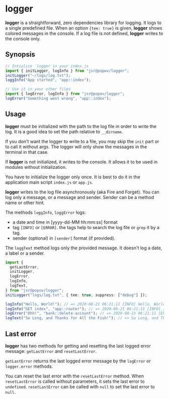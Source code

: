 # logger

**logger** is a straightforward, zero dependencies library for logging. It logs
to a single predefined file. When an option `{tee: true}` is given, **logger**
shows colored messages in the console. If a log file is not defined, **logger**
writes to the console only.

## Synopsis

```typescript
// Intialize `logger`in your index.js
import { initLogger, logInfo } from "jsr@popov/logger";
initLogger("~/logs/log.txt");
loggInfo("App started", "app::index");

// Use it in your other files
import { logError, logInfo } from "jsr@popov/logger";
logError("Something went wrong", "app::index");
```

## Usage

**logger** must be initialized with the path to the log file in order to write
the log. It is a good idea to set the path relative to `__dirname`.

If you don't want the logger to write to a file, you may skip the `init` part or
to call it without args. The logger will only show the messages in the terminal
in that case.

If **logger** is not initialized, it writes to the console. It allows it to be
used in modules without initialization.

You have to initialize the logger only once. It is best to do it in the
application main script `index.js` or `app.js`.

**logger** writes to the log file asynchronously (aka Fire and Forget). You can
log only a message, or a message and sender. Sender can be a method name or
other hint.

The methods `loggInfo`, `loggError` logs:

- a date and time in [yyyy-dd-MM hh:mm:ss] format
- tag `[INFO]` or `[ERROR]`. the tags help to search the log file or `grep` it
  by a tag.
- sender (optional) in `[sender]` format (if provided).

The `loggText` method logs only the provided message. It doesn't log a date, a
label or a sender.

```typescript
import {
  getLastError,
  initLogger,
  logError,
  logInfo,
  logText,
} from "jsr@popov/logger";
initLogger("logs/log.txt", { tee: true, suppress: ["debug"] });

logInfo("Hello, World!"); // => 2020-08-21 06:21:11 [INFO] Hello, World!
logInfo("GET index", "app::router"); // => 2020-08-21 06:21:11 [INFO] [app::router] GET index
logError("Ohh!", "bank::delete-account"); // => 2020-08-21 06:21:11 [ERROR] [bank::delete-account] Ohh!
logText("So Long, and Thanks for All the Fish!"); // => So Long, and Thanks for All the Fish!
```

## Last error

**logger** has two methods for getting and resetting the last logged error
message: `getLastError` and `resetLastError`.

`getLastError` returns the last logged error message by the `logError` or
`logger.error` methods.

You can reset the last error with the `resetLastError` method. When
`resetLastError` is called without parameters, it sets the last error to
`undefined`. `resetLastError` can be called with `null` to set the last error to
`null`.
